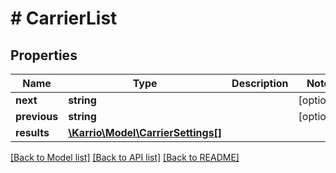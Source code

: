 # # CarrierList

## Properties

Name | Type | Description | Notes
------------ | ------------- | ------------- | -------------
**next** | **string** |  | [optional]
**previous** | **string** |  | [optional]
**results** | [**\Karrio\Model\CarrierSettings[]**](CarrierSettings.md) |  |

[[Back to Model list]](../../README.md#models) [[Back to API list]](../../README.md#endpoints) [[Back to README]](../../README.md)
